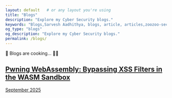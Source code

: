 ```yaml
---
layout: default   # or any layout you're using
title: "Blogs"
description: "Explore my Cyber Security blogs."
keywords: "Blogs,Sarvesh Aadhithya, blogs, article, articles,zoozoo-sec, zoozoo"
og_type: "blogs"
og_description: "Explore my Cyber Security blogs."
permalink: /blogs/
---
```


<link rel="stylesheet" href="{{ '/blogs/blogs.css' | relative_url }}" />

<!--Hello World -->
<section id="blogs">
🍳 <span class="text">Blogs are cooking...</span> 👨‍🍳
</section>


<section id="writeups">
  <div class="writeup-grid">
    <a href="{{ '/blogs/PwningWasm-BreakingXssFilters' | relative_url }}" class="writeup-card">
      <h2>Pwning WebAssembly: Bypassing XSS Filters in the WASM Sandbox</h2>
      <span class="date">September 2025</span>
    </a>
  </div>
</section>


